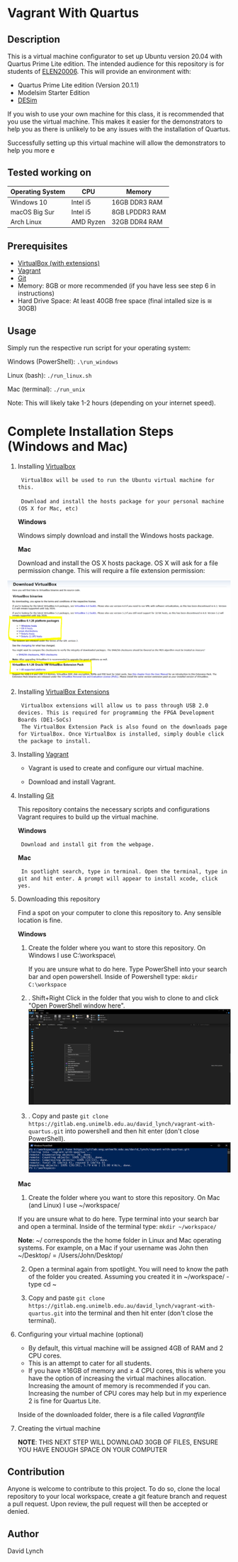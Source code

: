 # Vagrant With Quartus

## Description

This is a virtual machine configurator to set up Ubuntu version 20.04 with Quartus Prime Lite edition. The intended audience for this repository is for students of [ELEN20006](https://handbook.unimelb.edu.au/subjects/elen20006/eligibility-and-requirements). 
This will provide an environment with:
* Quartus Prime Lite edition (Version 20.1.1)
* Modelsim Starter Edition
* [DESim](https://github.com/fpgacademy/DESim)  

If you wish to use your own machine for this class, it is recommended that you use the virtual machine. This makes it easier for the demonstrators to help you as there is unlikely to be any issues with the installation of Quartus.

Successfully setting up this virtual machine will allow the demonstrators to help you more e

## Tested working on
Operating System | CPU | Memory
---------|----------|---------
Windows 10      |  Intel i5 | 16GB DDR3 RAM
macOS Big Sur   |  Intel i5 | 8GB LPDDR3 RAM
Arch Linux      | AMD Ryzen | 32GB DDR4 RAM
 

## Prerequisites



* [VirtualBox (with extensions)](https://www.virtualbox.org/wiki/Downloads "VirtualBox Download Page")
* [Vagrant](https://www.vagrantup.com/downloads "Vagrant Download Page") 
* [Git](https://git-scm.com/downloads "Git Download Page") 
* Memory: 8GB or more recommended (if you have less see step 6 in instructions)
* Hard Drive Space: At least 40GB free space (final intalled size is <span>&#8773;</span>  30GB)




## Usage
Simply run the respective run script for your operating system:

Windows (PowerShell): `.\run_windows`

Linux (bash): `./run_linux.sh`

Mac (terminal): `./run_unix`

Note: This will likely take 1-2 hours (depending on your internet speed). 

# Complete Installation Steps (Windows and Mac)

1. Installing  [Virtualbox](https://www.virtualbox.org/wiki/Downloads "VirtualBox Download Page")

        VirtualBox will be used to run the Ubuntu virtual machine for this. 

        Download and install the hosts package for your personal machine (OS X for Mac, etc)

    **Windows**

    Windows simply download and install the Windows hosts package.

    **Mac** 

    Download and install the OS X hosts package. OS X will ask for a file permission change. This will require a file extension permission:

![Alt text](./images/virtualbox.PNG "VirtualBox Downloads Page")

2. Installing [VirtualBox Extensions](https://www.virtualbox.org/wiki/Downloads "VirtualBox Download Page") 

        Virtualbox extensions will allow us to pass through USB 2.0 devices. This is required for programming the FPGA Development Boards (DE1-SoCs)
        The VirtualBox Extension Pack is also found on the downloads page for VirtualBox. Once VirtualBox is installed, simply double click the package to install.

3. Installing [Vagrant](https://www.vagrantup.com/downloads "Vagrant Download Page") 

    * Vagrant is used to create and configure our virtual machine. 

    * Download and install Vagrant.

4. Installing [Git](https://git-scm.com/downloads "Git Download Page") 

    This repository contains the necessary scripts and configurations Vagrant requires to build up the virtual machine. 

    **Windows**

        Download and install git from the webpage.

    **Mac** 
    
        In spotlight search, type in terminal. Open the terminal, type in git and hit enter. A prompt will appear to install xcode, click yes.

5. Downloading this repository

    Find a spot on your computer to clone this repository to. Any sensible location is fine.

    **Windows**

    1. Create the folder where you want to store this repository. On Windows I use C:\workspace\  

        If you are unsure what to do here. Type PowerShell into your search bar and open powershell. Inside of Powershell type: `mkdir C:\workspace`

    2. . Shift+Right Click in the folder that you wish to clone to and click "Open PowerShell window here".
    ![Alt text](./images/opening_a_shell.PNG "Opening PowerShell")

    3. . Copy and paste `git clone https://gitlab.eng.unimelb.edu.au/david_lynch/vagrant-with-quartus.git` into powershell and then hit enter (don't close PowerShell).
    ![Alt text](./images/git_clone.PNG "Git Clone")

    **Mac**
    
    1. Create the folder where you want to store this repository. On Mac (and Linux) I use ~/workspace/ 

    If you are unsure what to do here. Type terminal into your search bar and open a terminal. Inside of the terminal type: `mkdir ~/workspace/`

    **Note**: ~/ corresponds the the home folder in Linux and Mac operating systems. For example, on a Mac if your username was John then ~/Desktop/ = /Users/John/Desktop/

    2.  Open a terminal again from spotlight. You will need to know the path of the folder you created. Assuming you created it in ~/workspace/ - type cd ~

    3. Copy and paste `git clone https://gitlab.eng.unimelb.edu.au/david_lynch/vagrant-with-quartus.git` into the terminal and then hit enter (don't close the terminal).
    
6. Configuring your virtual machine (optional)

    * By default, this virtual machine will be assigned 4GB of RAM and 2 CPU cores. 
    * This is an attempt to cater for all students. 
    * If you have <span>&#8805;</span>16GB of memory and <span>&#8805;</span> 4 CPU cores, this is where you have the option of increasing the virtual machines allocation. Increasing the amount of memory is recommended if you can. Increasing the number of CPU cores may help but in my experience 2 is fine for Quartus Lite.

    Inside of the  downloaded folder, there is a file called _Vagrantfile_

7. Creating the virtual machine

    **NOTE**: THIS NEXT STEP WILL DOWNLOAD 30GB OF FILES, ENSURE YOU HAVE ENOUGH SPACE ON YOUR COMPUTER
    
   

## Contribution

Anyone is welcome to contribute to this project. To do so, clone the local repository to your local workspace, create a git feature branch and request a pull request. Upon review, the pull request will then be accepted or denied.


## Author

David Lynch